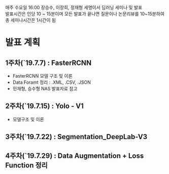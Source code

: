 매주 수요일 16:00 장승수, 이장희, 정재형 세명이서 딥러닝 세미나 및 발표   
발표시간은 인당 10 ~ 15분이며 모든 발표가 끝나면 질문이나 논문리뷰를 10~15분하여 총 세미나시간은 1시간이 됨   


#   
# 발표 계획

## 1주차(`19.7.7) : FasterRCNN
- FasterRCNN 모델 구조 및 이론
- Data Foramt 정리 : .XML, .CSV, .JSON
- 민재형, 승수형 NAS 발표자료 참고

## 2주차(`19.7.15) : Yolo - V1
- 모델구조 및 이론

## 3주차(`19.7.22) : Segmentation_DeepLab-V3

## 4주차(`19.7.29) : Data Augmentation + Loss Function 정리

